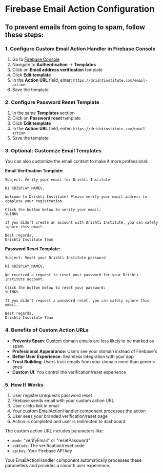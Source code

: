 # Firebase Email Action Configuration

## To prevent emails from going to spam, follow these steps:

### 1. Configure Custom Email Action Handler in Firebase Console

1. Go to [Firebase Console](https://console.firebase.google.com/project/drishtimukesh-fd807)
2. Navigate to **Authentication** → **Templates**
3. Click on **Email address verification** template
4. Click **Edit template**
5. In the **Action URL** field, enter: `https://drishtinstitute.com/email-action`
6. Save the template

### 2. Configure Password Reset Template

1. In the same **Templates** section
2. Click on **Password reset** template  
3. Click **Edit template**
4. In the **Action URL** field, enter: `https://drishtinstitute.com/email-action`
5. Save the template

### 3. Optional: Customize Email Templates

You can also customize the email content to make it more professional:

**Email Verification Template:**
```
Subject: Verify your email for Drishti Institute

Hi %DISPLAY_NAME%,

Welcome to Drishti Institute! Please verify your email address to complete your registration.

Click the button below to verify your email:
%LINK%

If you didn't create an account with Drishti Institute, you can safely ignore this email.

Best regards,
Drishti Institute Team
```

**Password Reset Template:**
```
Subject: Reset your Drishti Institute password

Hi %DISPLAY_NAME%,

We received a request to reset your password for your Drishti Institute account.

Click the button below to reset your password:
%LINK%

If you didn't request a password reset, you can safely ignore this email.

Best regards,
Drishti Institute Team
```

### 4. Benefits of Custom Action URLs

- **Prevents Spam**: Custom domain emails are less likely to be marked as spam
- **Professional Appearance**: Users see your domain instead of Firebase's
- **Better User Experience**: Seamless integration with your app
- **Trust Building**: Users trust emails from your domain more than generic ones
- **Custom UI**: You control the verification/reset experience

### 5. How It Works

1. User registers/requests password reset
2. Firebase sends email with your custom action URL
3. User clicks link in email
4. Your custom EmailActionHandler component processes the action
5. User sees your branded verification/reset page
6. Action is completed and user is redirected to dashboard

The custom action URL includes parameters like:
- `mode`: "verifyEmail" or "resetPassword"  
- `oobCode`: The verification/reset code
- `apiKey`: Your Firebase API key

Your EmailActionHandler component automatically processes these parameters and provides a smooth user experience.